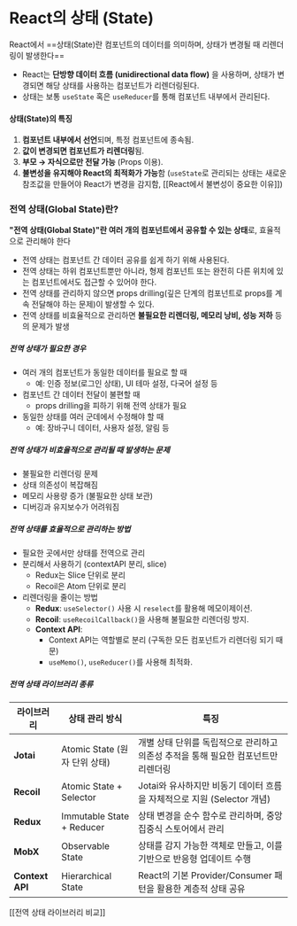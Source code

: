 # React의 상태 (State)
React에서 ==상태(State)란 컴포넌트의 데이터를 의미하며, 상태가 변경될 때 리렌더링이 발생한다==

- React는 **단방향 데이터 흐름 (unidirectional data flow)** 을 사용하며, 상태가 변경되면 해당 상태를 사용하는 컴포넌트가 리렌더링된다.
- 상태는 보통 `useState` 혹은 `useReducer`를 통해 컴포넌트 내부에서 관리된다.

#### **상태(State)의 특징**

1. **컴포넌트 내부에서 선언**되며, 특정 컴포넌트에 종속됨.
2. **값이 변경되면 컴포넌트가 리렌더링**됨.
3. **부모 → 자식으로만 전달 가능** (Props 이용).
4. **불변성을 유지해야 React의 최적화가 가능**함 (`useState`로 관리되는 상태는 새로운 참조값을 만들어야 React가 변경을 감지함, [[React에서 불변성이 중요한 이유]])


### 전역 상태(Global State)란?

**"전역 상태(Global State)"란 여러 개의 컴포넌트에서 공유할 수 있는 상태**로, 효율적으로 관리해야 한다

- 전역 상태는 컴포넌트 간 데이터 공유를 쉽게 하기 위해 사용된다.
- 전역 상태는 하위 컴포넌트뿐만 아니라, 형제 컴포넌트 또는 완전히 다른 위치에 있는 컴포넌트에서도 접근할 수 있어야 한다.
- 전역 상태를 관리하지 않으면 props drilling(깊은 단계의 컴포넌트로 props를 계속 전달해야 하는 문제)이 발생할 수 있다.
- 전역 상태를 비효율적으로 관리하면 **불필요한 리렌더링, 메모리 낭비, 성능 저하** 등의 문제가 발생

##### 전역 상태가 필요한 경우

- 여러 개의 컴포넌트가 동일한 데이터를 필요로 할 때
    - 예: 인증 정보(로그인 상태), UI 테마 설정, 다국어 설정 등
- 컴포넌트 간 데이터 전달이 불편할 때
    - props drilling을 피하기 위해 전역 상태가 필요
- 동일한 상태를 여러 군데에서 수정해야 할 때
    - 예: 장바구니 데이터, 사용자 설정, 알림 등

##### 전역 상태가 비효율적으로 관리될 때 발생하는 문제

- 불필요한 리렌더링 문제
- 상태 의존성이 복잡해짐
- 메모리 사용량 증가 (불필요한 상태 보관)
- 디버깅과 유지보수가 어려워짐

##### 전역 상태를 효율적으로 관리하는 방법

- 필요한 곳에서만 상태를 전역으로 관리
- 분리해서 사용하기 (contextAPI 분리, slice)
	- Redux는 Slice 단위로 분리
	- Recoil은 Atom 단위로 분리
- 리렌더링을 줄이는 방법
	- **Redux**: `useSelector()` 사용 시 `reselect`를 활용해 메모이제이션.
	- **Recoil**: `useRecoilCallback()`을 사용해 불필요한 리렌더링 방지.
	- **Context API**: 
		- Context API는 역할별로 분리 (구독한 모든 컴포넌트가 리렌더링 되기 때문)
		- `useMemo()`, `useReducer()`를 사용해 최적화.




##### 전역 상태 라이브러리 종류

|라이브러리|상태 관리 방식|특징|
|---|---|---|
|**Jotai**|Atomic State (원자 단위 상태)|개별 상태 단위를 독립적으로 관리하고 의존성 추적을 통해 필요한 컴포넌트만 리렌더링|
|**Recoil**|Atomic State + Selector|Jotai와 유사하지만 비동기 데이터 흐름을 자체적으로 지원 (Selector 개념)|
|**Redux**|Immutable State + Reducer|상태 변경을 순수 함수로 관리하며, 중앙 집중식 스토어에서 관리|
|**MobX**|Observable State|상태를 감지 가능한 객체로 만들고, 이를 기반으로 반응형 업데이트 수행|
|**Context API**|Hierarchical State|React의 기본 Provider/Consumer 패턴을 활용한 계층적 상태 공유|
[[전역 상태 라이브러리 비교]]
